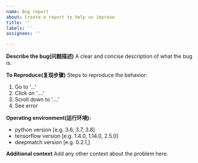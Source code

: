 ```yaml
---
name: Bug report
about: Create a report to help us improve
title: ''
labels: ''
assignees: ''

---
```


**Describe the bug(问题描述)**
A clear and concise description of what the bug is.

**To Reproduce(复现步骤)**
Steps to reproduce the behavior:
1. Go to '...'
2. Click on '....'
3. Scroll down to '....'
4. See error

**Operating environment(运行环境):**
 - python version [e.g. 3.6, 3.7, 3.8]
 - tensorflow version [e.g. 1.4.0, 1.14.0, 2.5.0]
 - deepmatch version [e.g. 0.2.1,]

**Additional context**
Add any other context about the problem here.
